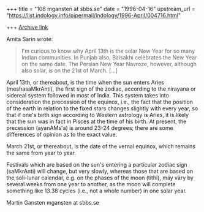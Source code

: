 +++
title = "108 mgansten at sbbs.se"
date = "1996-04-16"
upstream_url = "https://list.indology.info/pipermail/indology/1996-April/004716.html"

+++
[Archive link](https://list.indology.info/pipermail/indology/1996-April/004716.html)

Amita Sarin wrote:

>I'm curious to know why April 13th is the solar New Year for so many Indian
>communities.  In Punjab also, Baisakhi celebrates the New Year on the same
>date.  The Persian New Year Navroze, however, although also solar, is on the
>21st of March.  [...]

April 13th, or thereabout, is the time when the sun enters Aries
(meshasaMkrAnti), the first sign of the zodiac, according to the nirayana or
sidereal system followed in most of India. This system takes into
consideration the precession of the equinox, i.e., the fact that the
position of the earth in relation to the fixed stars changes slightly with
every year, so that if one's birth sign according to Western astrology is
Aries, it is likely that the sun was in fact in Pisces at the time of his
birth. At present, the precession (ayanAMs'a) is around 23-24 degrees; there
are some differences of opinion as to the exact value.

March 21st, or thereabout, is the date of the vernal equinox, which remains
the same from year to year.

Festivals which are based on the sun's entering a particular zodiac sign
(saMkrAnti) will change, but very slowly, whereas those that are based on
the soli-lunar calendar, e.g. on the phases of the moon (tithi), may vary by
several weeks from one year to another, as the moon will complete something
like 13.38 cycles (i.e., not a whole number) in one solar year.

Martin Gansten
mgansten at sbbs.se





